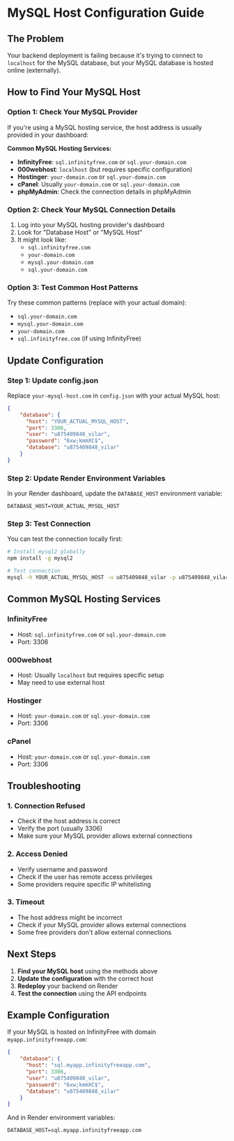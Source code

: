 # MySQL Host Configuration Guide

## The Problem
Your backend deployment is failing because it's trying to connect to `localhost` for the MySQL database, but your MySQL database is hosted online (externally).

## How to Find Your MySQL Host

### Option 1: Check Your MySQL Provider
If you're using a MySQL hosting service, the host address is usually provided in your dashboard:

**Common MySQL Hosting Services:**
- **InfinityFree**: `sql.infinityfree.com` or `sql.your-domain.com`
- **000webhost**: `localhost` (but requires specific configuration)
- **Hostinger**: `your-domain.com` or `sql.your-domain.com`
- **cPanel**: Usually `your-domain.com` or `sql.your-domain.com`
- **phpMyAdmin**: Check the connection details in phpMyAdmin

### Option 2: Check Your MySQL Connection Details
1. Log into your MySQL hosting provider's dashboard
2. Look for "Database Host" or "MySQL Host"
3. It might look like:
   - `sql.infinityfree.com`
   - `your-domain.com`
   - `mysql.your-domain.com`
   - `sql.your-domain.com`

### Option 3: Test Common Host Patterns
Try these common patterns (replace with your actual domain):
- `sql.your-domain.com`
- `mysql.your-domain.com`
- `your-domain.com`
- `sql.infinityfree.com` (if using InfinityFree)

## Update Configuration

### Step 1: Update config.json
Replace `your-mysql-host.com` in `config.json` with your actual MySQL host:

```json
{
    "database": {
      "host": "YOUR_ACTUAL_MYSQL_HOST",
      "port": 3306,
      "user": "u875409848_vilar",
      "password": "6xw;kmmXC$",
      "database": "u875409848_vilar"
    }
}
```

### Step 2: Update Render Environment Variables
In your Render dashboard, update the `DATABASE_HOST` environment variable:

```
DATABASE_HOST=YOUR_ACTUAL_MYSQL_HOST
```

### Step 3: Test Connection
You can test the connection locally first:

```bash
# Install mysql2 globally
npm install -g mysql2

# Test connection
mysql -h YOUR_ACTUAL_MYSQL_HOST -u u875409848_vilar -p u875409848_vilar
```

## Common MySQL Hosting Services

### InfinityFree
- Host: `sql.infinityfree.com` or `sql.your-domain.com`
- Port: 3306

### 000webhost
- Host: Usually `localhost` but requires specific setup
- May need to use external host

### Hostinger
- Host: `your-domain.com` or `sql.your-domain.com`
- Port: 3306

### cPanel
- Host: `your-domain.com` or `sql.your-domain.com`
- Port: 3306

## Troubleshooting

### 1. Connection Refused
- Check if the host address is correct
- Verify the port (usually 3306)
- Make sure your MySQL provider allows external connections

### 2. Access Denied
- Verify username and password
- Check if the user has remote access privileges
- Some providers require specific IP whitelisting

### 3. Timeout
- The host address might be incorrect
- Check if your MySQL provider allows external connections
- Some free providers don't allow external connections

## Next Steps

1. **Find your MySQL host** using the methods above
2. **Update the configuration** with the correct host
3. **Redeploy** your backend on Render
4. **Test the connection** using the API endpoints

## Example Configuration
If your MySQL is hosted on InfinityFree with domain `myapp.infinityfreeapp.com`:

```json
{
    "database": {
      "host": "sql.myapp.infinityfreeapp.com",
      "port": 3306,
      "user": "u875409848_vilar",
      "password": "6xw;kmmXC$",
      "database": "u875409848_vilar"
    }
}
```

And in Render environment variables:
```
DATABASE_HOST=sql.myapp.infinityfreeapp.com
```

